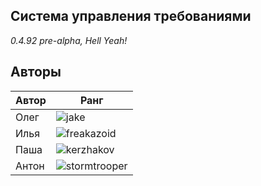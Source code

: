 ## Система управления требованиями

*0.4.92 pre-alpha, Hell Yeah!*

## Авторы

Автор  | Ранг
------ | -------
Олег   | ![jake](http://reqmgmt.tw1.su/assets/asdas.jpg)
Илья   | ![freakazoid](http://reqmgmt.tw1.su/assets/Freakazoid_by_MaLkAvIaN_GiRl.jpg)
Паша   | ![kerzhakov](http://reqmgmt.tw1.su/assets/453756278.jpg)
Антон  | ![stormtrooper](http://reqmgmt.tw1.su/assets/2520452-stormtroopers.jpg)
